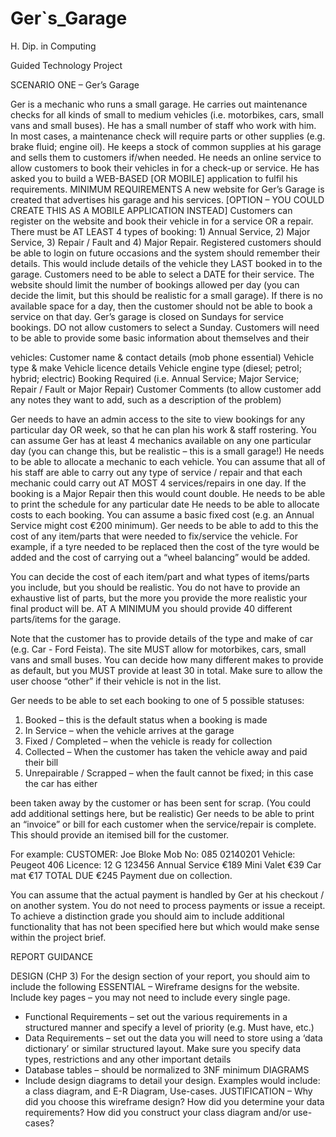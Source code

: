 # Ger`s_Garage


H. Dip. in Computing

Guided Technology Project

SCENARIO ONE – Ger’s Garage

Ger is a mechanic who runs a small garage. He carries out maintenance checks for all kinds of small
to medium vehicles (i.e. motorbikes, cars, small vans and small buses). He has a small number of
staff who work with him.
In most cases, a maintenance check will require parts or other supplies (e.g. brake fluid; engine oil).
He keeps a stock of common supplies at his garage and sells them to customers if/when needed.
He needs an online service to allow customers to book their vehicles in for a check-up or service. He
has asked you to build a WEB-BASED [OR MOBILE] application to fulfil his requirements.
MINIMUM REQUIREMENTS
A new website for Ger’s Garage is created that advertises his garage and his services. [OPTION – YOU
COULD CREATE THIS AS A MOBILE APPLICATION INSTEAD]
Customers can register on the website and book their vehicle in for a service OR a repair. There must
be AT LEAST 4 types of booking: 1) Annual Service, 2) Major Service, 3) Repair / Fault and 4) Major
Repair.
Registered customers should be able to login on future occasions and the system should remember
their details. This would include details of the vehicle they LAST booked in to the garage.
Customers need to be able to select a DATE for their service. The website should limit the number of
bookings allowed per day (you can decide the limit, but this should be realistic for a small garage). If
there is no available space for a day, then the customer should not be able to book a service on that
day.
Ger’s garage is closed on Sundays for service bookings. DO not allow customers to select a Sunday.
Customers will need to be able to provide some basic information about themselves and their

vehicles:
 Customer name & contact details (mob phone essential)
 Vehicle type & make
 Vehicle licence details
 Vehicle engine type (diesel; petrol; hybrid; electric)
 Booking Required (i.e. Annual Service; Major Service; Repair / Fault or Major Repair) 
 Customer Comments (to allow customer add any notes they want to add, such as a
description of the problem)


Ger needs to have an admin access to the site to view bookings for any particular day OR week, so
that he can plan his work & staff rostering. You can assume Ger has at least 4 mechanics available on
any one particular day (you can change this, but be realistic – this is a small garage!)
He needs to be able to allocate a mechanic to each vehicle. You can assume that all of his staff are
able to carry out any type of service / repair and that each mechanic could carry out AT MOST 4
services/repairs in one day. If the booking is a Major Repair then this would count double.
He needs to be able to print the schedule for any particular date
He needs to be able to allocate costs to each booking. You can assume a basic fixed cost (e.g. an
Annual Service might cost €200 minimum). Ger needs to be able to add to this the cost of any
item/parts that were needed to fix/service the vehicle. For example, if a tyre needed to be replaced
then the cost of the tyre would be added and the cost of carrying out a “wheel balancing” would be
added.

You can decide the cost of each item/part and what types of items/parts you include, but you should
be realistic. You do not have to provide an exhaustive list of parts, but the more you provide the
more realistic your final product will be. AT A MINIMUM you should provide 40 different parts/items
for the garage.

Note that the customer has to provide details of the type and make of car (e.g. Car - Ford Feista).
The site MUST allow for motorbikes, cars, small vans and small buses. You can decide how many
different makes to provide as default, but you MUST provide at least 30 in total. Make sure to allow
the user choose “other” if their vehicle is not in the list.

Ger needs to be able to set each booking to one of 5 possible statuses:

1) Booked – this is the default status when a booking is made
2) In Service – when the vehicle arrives at the garage
3) Fixed / Completed – when the vehicle is ready for collection
4) Collected – When the customer has taken the vehicle away and paid their bill
5) Unrepairable / Scrapped – when the fault cannot be fixed; in this case the car has either

been taken away by the customer or has been sent for scrap.
(You could add additional settings here, but be realistic)
Ger needs to be able to print an “invoice” or bill for each customer when the service/repair is
complete. This should provide an itemised bill for the customer. 

For example:
CUSTOMER: Joe Bloke
Mob No: 085 02140201
Vehicle: Peugeot 406
Licence: 12 G 123456
Annual Service €189 
Mini Valet €39
Car mat €17
TOTAL DUE €245
Payment due on collection.

You can assume that the actual payment is handled by Ger at his checkout / on another system. You
do not need to process payments or issue a receipt.
To achieve a distinction grade you should aim to include additional
functionality that has not been specified here but which would make sense
within the project brief.

REPORT GUIDANCE

DESIGN (CHP 3)
For the design section of your report, you should aim to include the following
ESSENTIAL
– Wireframe designs for the website. Include key pages – you may not need to include every
single page.
- Functional Requirements – set out the various requirements in a structured manner and
specify a level of priority (e.g. Must have, etc.)
- Data Requirements – set out the data you will need to store using a ‘data dictionary’ or
similar structured layout. Make sure you specify data types, restrictions and any other
important details
- Database tables – should be normalized to 3NF minimum
DIAGRAMS
- Include design diagrams to detail your design. Examples would include: a class diagram,
and E-R Diagram, Use-cases.
JUSTIFICATION –
Why did you choose this wireframe design? How did you determine your data requirements? How
did you construct your class diagram and/or use-cases?
